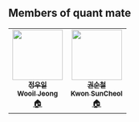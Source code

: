 ## Members of quant mate

<div align="center">
    <table>
    <tr>
        <td align="center">
            <a href="https://github.com/wooiljeong">
            <img src="https://avatars.githubusercontent.com/u/38076110?v=4" width="100px;" alt=""/><br />
            <sub><b>정우일<br>Wooil Jeong</b></sub></a><br />
            <a href="https://wooiljeong.github.io" title="Code">🏠</a>
        </td>
        <td align="center">
            <a href="https://github.com/classicmania">
            <img src="https://avatars.githubusercontent.com/u/34243200?v=4" width="100px;" alt=""/><br />
            <sub><b>권순철<br>Kwon SunCheol</b></sub></a><br />
            <a href="https://classicmania.github.io" title="Code">🏠</a>
        </td>
    </tr>
    </table>
</div>